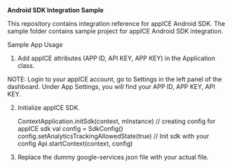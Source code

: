 **Android SDK Integration Sample**

This repository contains integration reference for appICE Android SDK. The sample folder contains sample project for appICE Android SDK integration.

Sample App Usage

1. Add appICE attributes (APP ID, API KEY, APP KEY) in the Application class.

  <meta-data android:name="com.semusi.analytics.appid" android:value="Your_AppID"/>
  <meta-data android:name="com.semusi.analytics.appkey" android:value="Your_AppKey"/>
  <meta-data android:name="com.semusi.analytics.apikey" android:value="Your_ApiKey"/>
  
  NOTE: Login to your appICE account, go to Settings in the left panel of the dashboard. Under App Settings, you will find your APP ID, APP KEY, API KEY.

2. Initialize appICE SDK.

   ContextApplication.initSdk(context, mInstance)
   // creating config for appICE sdk
      val config = SdkConfig()
      config.setAnalyticsTrackingAllowedState(true)
   // Init sdk with your config
      Api.startContext(context, config)
      
3. Replace the dummy google-services.json file with your actual file.
